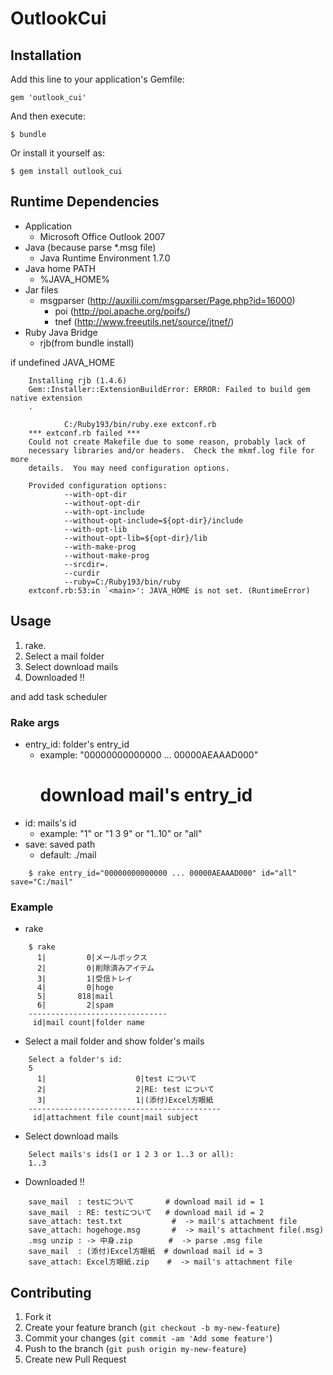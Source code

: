 # OutlookCui

## Installation

Add this line to your application's Gemfile:

    gem 'outlook_cui'

And then execute:

    $ bundle

Or install it yourself as:

    $ gem install outlook_cui

## Runtime Dependencies

- Application
  - Microsoft Office Outlook 2007
- Java (because parse *.msg file)
  - Java Runtime Environment 1.7.0
- Java home PATH
  - %JAVA_HOME%
- Jar files
  - msgparser (http://auxilii.com/msgparser/Page.php?id=16000)
    - poi (http://poi.apache.org/poifs/)
    - tnef (http://www.freeutils.net/source/jtnef/)
- Ruby Java Bridge
  - rjb(from bundle install)

if undefined JAVA_HOME

```
    Installing rjb (1.4.6)
    Gem::Installer::ExtensionBuildError: ERROR: Failed to build gem native extension
    .
    
            C:/Ruby193/bin/ruby.exe extconf.rb
    *** extconf.rb failed ***
    Could not create Makefile due to some reason, probably lack of
    necessary libraries and/or headers.  Check the mkmf.log file for more
    details.  You may need configuration options.
    
    Provided configuration options:
            --with-opt-dir
            --without-opt-dir
            --with-opt-include
            --without-opt-include=${opt-dir}/include
            --with-opt-lib
            --without-opt-lib=${opt-dir}/lib
            --with-make-prog
            --without-make-prog
            --srcdir=.
            --curdir
            --ruby=C:/Ruby193/bin/ruby
    extconf.rb:53:in `<main>': JAVA_HOME is not set. (RuntimeError)
```

## Usage

1. rake.
1. Select a mail folder
1. Select download mails
1. Downloaded !!

and add task scheduler

### Rake args

- entry_id: folder's entry_id 
  - example: "00000000000000 ... 00000AEAAAD000"
      # download mail's entry_id
- id: mails's id
  - example: "1" or "1 3 9" or "1..10" or "all"
- save: saved path
  - default: ./mail

```
    $ rake entry_id="00000000000000 ... 00000AEAAAD000" id="all" save="C:/mail"
```

### Example

- rake

```
    $ rake
      1|         0|メールボックス
      2|         0|削除済みアイテム
      3|         1|受信トレイ
      4|         0|hoge
      5|       818|mail
      6|         2|spam
    -------------------------------
     id|mail count|folder name
```

- Select a mail folder and show folder's mails

```
    Select a folder's id:
    5
      1|                    0|test について
      2|                    2|RE: test について
      3|                    1|(添付)Excel方眼紙
    -------------------------------------------
     id|attachment file count|mail subject
```

- Select download mails

```
    Select mails's ids(1 or 1 2 3 or 1..3 or all):
    1..3
```

- Downloaded !!

```
    save_mail  : testについて       # download mail id = 1
    save_mail  : RE: testについて   # download mail id = 2
    save_attach: test.txt           #  -> mail's attachment file
    save_attach: hogehoge.msg       #  -> mail's attachment file(.msg)
    .msg unzip : -> 中身.zip        #  -> parse .msg file
    save_mail  : (添付)Excel方眼紙  # download mail id = 3
    save_attach: Excel方眼紙.zip    #  -> mail's attachment file
```

## Contributing

1. Fork it
2. Create your feature branch (`git checkout -b my-new-feature`)
3. Commit your changes (`git commit -am 'Add some feature'`)
4. Push to the branch (`git push origin my-new-feature`)
5. Create new Pull Request
